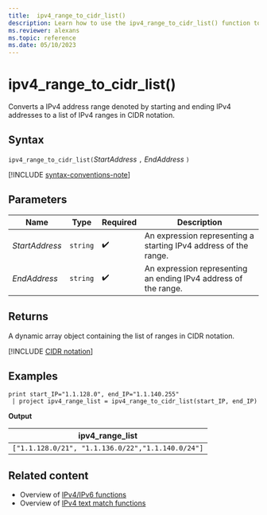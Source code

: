 ```yaml
---
title:  ipv4_range_to_cidr_list()
description: Learn how to use the ipv4_range_to_cidr_list() function to convert IPv4 address range to a list of CIDR ranges.
ms.reviewer: alexans
ms.topic: reference
ms.date: 05/10/2023
---
```

# ipv4_range_to_cidr_list()

Converts a IPv4 address range denoted by starting and ending IPv4 addresses to a list of IPv4 ranges in CIDR notation.

## Syntax

`ipv4_range_to_cidr_list(`*StartAddress* `,` *EndAddress* `)`

[!INCLUDE [syntax-conventions-note](../includes/syntax-conventions-note.md)]

## Parameters

| Name | Type | Required | Description |
|--|--|--|--|
| *StartAddress*| `string` |  :heavy_check_mark: | An expression representing a starting IPv4 address of the range.|
| *EndAddress*| `string` |  :heavy_check_mark: | An expression representing an ending IPv4 address of the range.|

## Returns

A dynamic array object containing the list of ranges in CIDR notation.

[!INCLUDE [CIDR notation](../includes/ip-prefix-notation.md)]

## Examples


```kusto
print start_IP="1.1.128.0", end_IP="1.1.140.255"
 | project ipv4_range_list = ipv4_range_to_cidr_list(start_IP, end_IP)
```

**Output**

|ipv4_range_list|
|--|
|`["1.1.128.0/21", "1.1.136.0/22","1.1.140.0/24"]`|

## Related content

* Overview of [IPv4/IPv6 functions](scalar-functions.md#ipv4ipv6-functions)
* Overview of [IPv4 text match functions](scalar-functions.md#ipv4-text-match-functions)
